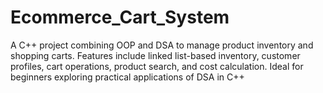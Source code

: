 # Ecommerce_Cart_System
A C++ project combining OOP and DSA to manage product inventory and shopping carts. Features include linked list-based inventory, customer profiles, cart operations, product search, and cost calculation. Ideal for beginners exploring practical applications of DSA in C++
